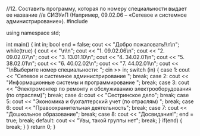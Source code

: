 //12.	Составить программу, которая по номеру специальности выдает ее название
//в СИЭУиП (Например, 09.02.06 – «Сетевое и системное администрирование»).
#include <iostream>

using namespace std;

int main() {
    int in;
    bool end = false;
        cout << "Добро пожаловать!\n\n";
        while(true)
        {
            cout << "\n\n";
        cout << "1. 09.02.06\n";
        cout << "2. 09.02.07\n";
        cout << "3. 13.01.10\n";
        cout << "4. 34.02.01\n";
        cout << "5. 38.02.01\n";
        cout << "6. 40.02.02\n";
        cout << "7. 44.02.01\n";
        cout << "\nВыберите номер специальности: ";
        cin >> in;
    switch (in)
    {
    case 1:
        cout << "Сетевое и системное администрирование	";
        break;
    case 2:
        cout << "Информационные системы и программирование	";
        break;
    case 3:
        cout << "Электромонтер по ремонту и обслуживанию электрооборудования (по отраслям)";
        break;
    case 4:
        cout << "Сестринское дело";
        break;
    case 5:
        cout << "Экономика и бухгалтерский учет (по отраслям)	";
        break;
    case 6:
        cout << "Правоохранительная деятельность";
        break;
    case 7:
        cout << "Дошкольное образование";
        break;
    case 8:
        cout << "Досвидания!";
        end = true;
        break;
    default:
        cout << "Увы, такой группы нет";
        break;
    }
        if(end)
        {
            break;
        }
    }
    return 0;
}

